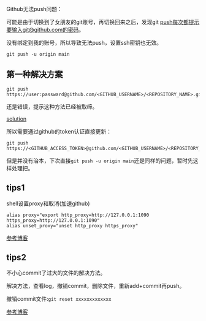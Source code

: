 Github无法push问题：

可能是由于切换到了女朋友的git账号，再切换回来之后，发现git push每次都提示要输入git@github.com的密码。

没有绑定到我的账号，所以导致无法push，设置ssh密钥也无效。

```shell
git push -u origin main
```



## 第一种解决方案

```shell
git push https://user:passward@github.com/<GITHUB_USERNAME>/<REPOSITORY_NAME>.git
```

还是错误，提示这种方法已经被取缔。



[solution](https://techglimpse.com/git-push-github-token-based-passwordless/)

所以需要通过github的token认证直接更新：

```shell
git push https://<GITHUB_ACCESS_TOKEN>@github.com/<GITHUB_USERNAME>/<REPOSITORY_NAME>.git
```

但是并没有治本，下次直接`git push -u origin main`还是同样的问题，暂时先这样处理把。



## tips1

shell设置proxy和取消(加速github)

```shell
alias proxy="export http_proxy=http://127.0.0.1:1090 https_proxy=http://127.0.0.1:1090"
alias unset_proxy="unset http_proxy https_proxy"
```

[参考博客](https://www.zhihu.com/question/40933654)



## tips2

不小心commit了过大的文件的解决方法。

解决方法，查看log，撤销commit，删除文件，重新add+commit再push。

撤销commit文件:`git reset xxxxxxxxxxxxx`

[参考博客](https://www.cnblogs.com/makalochen/p/14484820.html)

